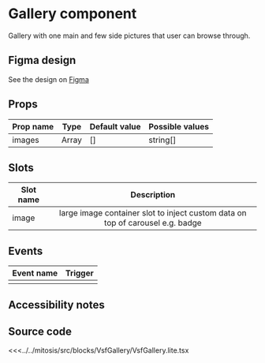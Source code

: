#  Gallery component

Gallery with one main and few side pictures that user can browse through.

## Figma design

See the design on [Figma](https://www.figma.com/file/CWOkbpne0tDpSenT4ZEUTQ/%F0%9F%9B%A0-SFUI-2.0-%7C-Development?node-id=15495%3A56848)

## Props

| Prop name             | Type                       | Default value | Possible values                        |
|-----------------------|----------------------------|---------------|----------------------------------------|
| images                |  Array                     | []            | string[] | GalleryImageType[]          |


## Slots

| Slot name |            Description            |
| --------- | :-------------------------------: |
| image     | large image container slot to inject custom data on top of carousel e.g. badge |

## Events

| Event name |            Trigger             |
| ---------- | :----------------------------: |
|            |                                |

## Accessibility notes


## Source code

<<<../../mitosis/src/blocks/VsfGallery/VsfGallery.lite.tsx
